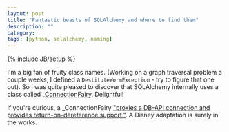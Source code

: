 ```yaml
---
layout: post
title: "Fantastic beasts of SQLAlchemy and where to find them"
description: ""
category: 
tags: [python, sqlalchemy, naming]
---
```

{% include JB/setup %}

I'm a big fan of fruity class names. (Working on a graph traversal problem a couple weeks, I defined a `DestituteWormException` \- try to figure that one out). So I was quite pleased to discover that SQLAlchemy internally uses a class called [\_ConnectionFairy](http://docs.sqlalchemy.org/ru/latest/core/events.html#sqlalchemy.events.PoolEvents.checkout). Delightful!

If you're curious, a \_ConnectionFairy ["proxies a DB-API connection and provides return-on-dereference support."](http://sqlalchemy.sourcearchive.com/documentation/0.6.0/classsqlalchemy_1_1pool_1_1__ConnectionFairy.html). A Disney adaptation is surely in the works.

